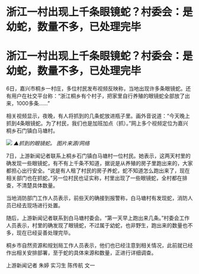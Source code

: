 # 浙江一村出现上千条眼镜蛇？村委会：是幼蛇，数量不多，已处理完毕

# 浙江一村出现上千条眼镜蛇？村委会：是幼蛇，数量不多，已处理完毕

6日，嘉兴市桐乡一村庄，多位村民发布视频反映称，当地出现许多条眼镜蛇。还有用户在社交平台称：“浙江桐乡有个村子，把家里自行养殖的眼镜蛇全部放了出来，1000多条……”

相关视频显示，夜晚，有人将抓到的几条蛇放进瓶子里。画外音说道：“今天晚上抓到4条眼镜蛇。为了村民，我们也是加班加点（抓）。”网上多个视频定位为嘉兴桐乡石门镇白马塘村。

![](https://inews.gtimg.com/om_bt/OzxsE1qXlgUNO9Xz9Oolgw2vYq2Jl8ZQC33I8VNAGa6C0AA/1000)
_▲抓到的眼镜蛇。 图片来源/网络_

7日，上游新闻记者联系上桐乡石门镇白马塘村一位村民。她表示，这两天村里的确发现一些眼镜蛇，有不有上千条不知道，据说是从养殖的房子里跑出来的，大家都担心出行安全。“说是有人租了村民的房子养蛇，蛇不知道怎么跑出来了，现在相关部门也在抓蛇。”另一位村民也证实称，村里出现了一些眼镜蛇，全村都在排查，不清楚具体数量。

当地消防部门工作人员表示，前些天的确接到报警称，白马塘村有发现蛇，消防人员已经去现场进行处置。

随后，上游新闻记者联系到白马塘村委会。“第一天早上跑出来几条。”村委会工作人员表示，村里的确发现了眼镜蛇，不过属于幼蛇，也非野生，跑出来的数量也不多，现在已经妥善处理完毕。

桐乡市自然资源和规划局工作人员表示，他们也已经注意到相关情况，此前就已经作出相关安排部署，至于蛇的具体来源和数量，正进行详细调查。

上游新闻记者 朱婷 实习生 陈传航 文一

